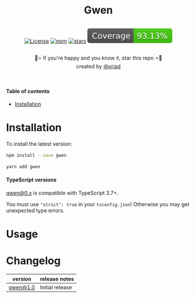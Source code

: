 <p align="center">
  <h1 align="center">Gwen</h1>
</p>

<div style="display:flex;flex-direction:column;align-content:center;flex-wrap:wrap;">

[![License][license-image]][license-url]
[![npm](https://img.shields.io/npm/dw/gwen.svg)](https://www.npmjs.com/package/gwen)
[![stars](https://img.shields.io/github/stars/vriad/gwen)](https://img.shields.io/github/stars/vriad/gwen)
[![coverage](./coverage.svg)](./src/__tests__)

<p style="text-align:center;">
🎉⭐️ If you're happy and you know it, star this repo ⭐️🎉
<br/>
created by <a href="https://twitter.com/vriad" target="_blank">@vriad</a>
</p>

</div>

[license-url]: https://opensource.org/licenses/MIT
[license-image]: https://img.shields.io/github/license/vriad/gwen

<br/>

#### Table of contents

- [Installation](#installation)

# Installation

To install the latest version:

```sh
npm install --save gwen
```

```sh
yarn add gwen
```

#### TypeScript versions

gwen@0.x is compatible with TypeScript 3.7+.

You must use `"strict": true` in your `tsconfig.json`! Otherwise you may get unexpected type errors.

# Usage

# Changelog

| version  | release notes   |
| -------- | --------------- |
| gwen@1.0 | Initial release |
